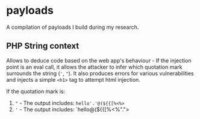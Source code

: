 # payloads
A compilation of payloads I build during my research.

## PHP String context
Allows to deduce code based on the web app's behaviour - If the injection point is an eval call, it allows the attacker to infer which quotation mark surrounds the string (`'`, `"`). It also produces errors for various vulnerabilities and injects a simple `<h1>` tag to attempt html injection.

If the quotation mark is:

1. `"` - The output includes: `hello'.'@(${{[%<%>`
2. `'` - The output includes: `hello@(\${{[%<%".">
